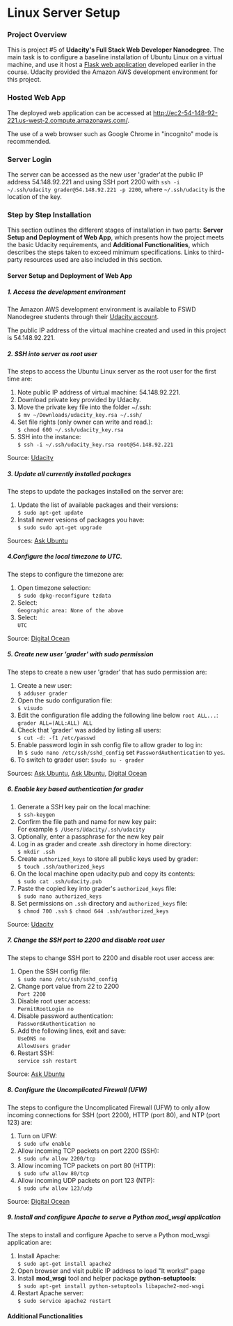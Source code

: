 # Linux Server Setup

### Project Overview
This is project #5 of **Udacity's Full Stack Web Developer Nanodegree**.
The main task is to configure a baseline installation of Ubuntu Linux
on a virtual machine, and use it host a [Flask web application][1] 
developed earlier in the course. Udacity provided the Amazon AWS development
environment for this project.

### Hosted Web App

The deployed web application can be accessed at
http://ec2-54-148-92-221.us-west-2.compute.amazonaws.com/. 

The use of a web browser such as Google Chrome in "incognito" mode is recommended.

### Server Login

The server can be accessed as the new user 'grader'at the public IP address 54.148.92.221
and using SSH port 2200 with `ssh -i ~/.ssh/udacity grader@54.148.92.221 -p 2200`, where
`~/.ssh/udacity` is the location of the key.

### Step by Step Installation
This section outlines the different stages of installation in two parts:
**Server Setup and Deployment of Web App**, which presents how the project
meets the basic Udacity requirements, and **Additional Functionalities**, 
which describes the steps taken to exceed minimum specifications. Links to 
third-party resources used are also included in this section. 

#### Server Setup and Deployment of Web App

##### 1. Access the development environment
The Amazon AWS development environment is available to FSWD Nanodegree
students through their [Udacity account][2].

The public IP address of the virtual machine created and used in this project
is 54.148.92.221.

##### 2. SSH into server as root user
The steps to access the Ubuntu Linux server as the root user for the first
time are:

1. Note public IP address of virtual machine: 54.148.92.221.
2. Download private key provided by Udacity.
3. Move the private key file into the folder ~/.ssh:  
  `$ mv ~/Downloads/udacity_key.rsa ~/.ssh/`
4. Set file rights (only owner can write and read.):  
  `$ chmod 600 ~/.ssh/udacity_key.rsa`
5. SSH into the instance:  
  `$ ssh -i ~/.ssh/udacity_key.rsa root@54.148.92.221` 

Source: [Udacity][3]

##### 3. Update all currently installed packages
The steps to update the packages installed on the server are:

1. Update the list of available packages and their versions:  
  `$ sudo apt-get update`
2. Install newer vesions of packages you have:  
  `$ sudo sudo apt-get upgrade`

Sources: [Ask Ubuntu][4]

##### 4.Configure the local timezone to UTC.
The steps to configure the timezone are:

1. Open timezone selection:    
   `$ sudo dpkg-reconfigure tzdata`
2. Select:   
  `Geographic area: None of the above`    
3. Select:   
  `UTC`

Source: [Digital Ocean][5]

##### 5. Create new user 'grader' with sudo permission
The steps to create a new user 'grader' that has sudo permission are:

1. Create a new user:  
  `$ adduser grader`
2. Open the sudo configuration file:  
  `$ visudo`
3. Edit the configuration file adding the following line below `root ALL...`:  
  `grader ALL=(ALL:ALL) ALL`
4. Check that 'grader' was added by listing all users:    
  `$ cut -d: -f1 /etc/passwd`
5. Enable password login in ssh config file to allow grader to log in:   
   In `$ sudo nano /etc/ssh/sshd_config` set `PasswordAuthentication` to `yes`.
6. To switch to grader user:
  `$sudo su - grader`

Sources: [Ask Ubuntu][7], [Ask Ubuntu][8], [Digital Ocean][6]

##### 6. Enable key based authentication for grader

1. Generate a SSH key pair on the local machine:  
  `$ ssh-keygen`
2. Confirm the file path and name for new key pair:  
   For example `$ /Users/Udacity/.ssh/udacity`
3. Optionally, enter a passphrase for the new key pair
4. Log in as grader and create .ssh directory in home directory:  
   `$ mkdir .ssh`
5. Create `authorized_keys` to store all public keys used by grader:   
   `$ touch .ssh/authorized_keys`
6. On the local machine open udacity.pub and copy its contents:  
   `$ sudo cat .ssh/udacity.pub`
7. Paste the copied key into grader's `authorized_keys` file:  
   `$ sudo nano authorized_keys`
8. Set permissions on `.ssh` directory and `authorized_keys` file:   
  `$ chmod 700 .ssh`
  `$ chmod 644 .ssh/authorized_keys `

Source: [Udacity][9]

##### 7. Change the SSH port to 2200 and disable root user
The steps to change SSH port to 2200 and disable root user access are:

1. Open the SSH config file:   
  `$ sudo nano /etc/ssh/sshd_config`
2. Change port value from 22 to 2200    
  `Port 2200`
3. Disable root user access:    
   `PermitRootLogin no`
4. Disable password authentication:    
   `PasswordAuthentication no`
5. Add the following lines, exit and save:    
  `UseDNS no`   
  `AllowUsers grader`   
6. Restart SSH:    
   `service ssh restart`    

Source: [Ask Ubuntu][10]

##### 8. Configure the Uncomplicated Firewall (UFW)
The steps to configure the Uncomplicated Firewall (UFW) to only allow incoming
connections for SSH (port 2200), HTTP (port 80), and NTP (port 123) are:

1. Turn on UFW:    
   `$ sudo ufw enable`
2. Allow incoming TCP packets on port 2200 (SSH):   
   `$ sudo ufw allow 2200/tcp`
3. Allow incoming TCP packets on port 80 (HTTP):    
   `$ sudo ufw allow 80/tcp`
4. Allow incoming UDP packets on port 123 (NTP):    
   `$ sudo ufw allow 123/udp`

Source: [Digital Ocean][11]

##### 9. Install and configure Apache to serve a Python mod_wsgi application
The steps to install and configure Apache to serve a Python mod_wsgi application are:

1. Install Apache:   
   `$ sudo apt-get install apache2`
2. Open browser and visit public IP address to load "It works!" page
3. Install **mod_wsgi** tool and helper package **python-setuptools**:    
   `$ sudo apt-get install python-setuptools libapache2-mod-wsgi`
4. Restart Apache server:   
   `$ sudo service apache2 restart`

#### Additional Functionalities


[1]: https://github.com/robertozanchi/catalog-app
[2]: https://www.udacity.com/account#!/development_environment
[3]: https://www.udacity.com/account#!/development_environment
[4]: http://askubuntu.com/questions/94102/what-is-the-difference-between-apt-get-update-and-upgrade "What is the difference between apt-get update and upgrade?"
[5]: https://www.digitalocean.com/community/tutorials/additional-recommended-steps-for-new-ubuntu-14-04-servers
[6]: https://www.digitalocean.com/community/tutorials/how-to-add-and-delete-users-on-an-ubuntu-14-04-vps
[7]: http://askubuntu.com/questions/410244/a-command-to-list-all-users-and-how-to-add-delete-modify-users "How to list, add, delete and modify users"
[8]: http://askubuntu.com/questions/16650/create-a-new-ssh-user-on-ubuntu-server
[9]: https://www.udacity.com/course/viewer#!/c-ud299-nd/l-4331066009/m-4801089481
[10]: http://askubuntu.com/questions/16650/create-a-new-ssh-user-on-ubuntu-server
[11]: https://www.digitalocean.com/community/tutorials/how-to-setup-a-firewall-with-ufw-on-an-ubuntu-and-debian-cloud-server
